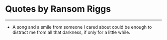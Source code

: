 # Quotes by Ransom Riggs

---

- A song and a smile from someone I cared about could be enough to distract me from all that darkness, if only for a little while.

